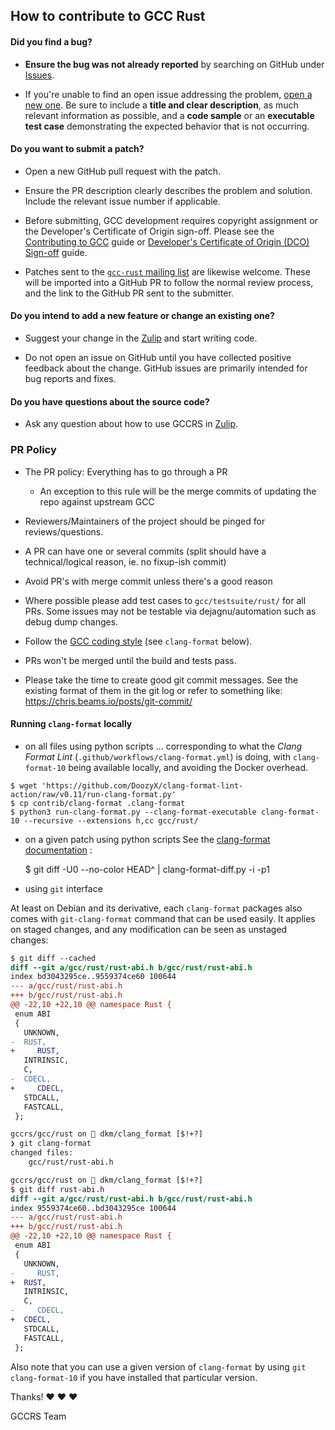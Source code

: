 ## How to contribute to GCC Rust

#### **Did you find a bug?**

* **Ensure the bug was not already reported** by searching on GitHub under [Issues](https://github.com/Rust-GCC/gccrs/issues).

* If you're unable to find an open issue addressing the problem,
  [open a new one](https://github.com/Rust-GCC/gccrs/issues/new).
  Be sure to include a **title and clear description**, as much relevant information as possible, and a **code sample**
  or an **executable test case** demonstrating the expected behavior that is not occurring.

#### **Do you want to submit a patch?**

* Open a new GitHub pull request with the patch.

* Ensure the PR description clearly describes the problem and solution. Include the relevant issue number if applicable.

* Before submitting, GCC development requires copyright assignment or the Developer's Certificate of Origin sign-off.
   Please see the [Contributing to GCC](https://gcc.gnu.org/contribute.html) guide or
  [Developer's Certificate of Origin (DCO) Sign-off](https://gcc.gnu.org/dco.html) guide.

* Patches sent to the [`gcc-rust` mailing list](https://gcc.gnu.org/mailman/listinfo/gcc-rust) are likewise welcome.
These will be imported into a GitHub PR to follow the normal review process,
and the link to the GitHub PR sent to the submitter.

#### **Do you intend to add a new feature or change an existing one?**

* Suggest your change in the [Zulip](https://gcc-rust.zulipchat.com/) and start writing code.

* Do not open an issue on GitHub until you have collected positive feedback about the change.
  GitHub issues are primarily intended for bug reports and fixes.

#### **Do you have questions about the source code?**

* Ask any question about how to use GCCRS in [Zulip](https://gcc-rust.zulipchat.com/).

### **PR Policy**

* The PR policy: Everything has to go through a PR
  - An exception to this rule will be the merge commits of updating the repo against upstream GCC

* Reviewers/Maintainers of the project should be pinged for reviews/questions.

* A PR can have one or several commits (split should have a technical/logical reason, ie. no fixup-ish commit)

* Avoid PR's with merge commit unless there's a good reason

* Where possible please add test cases to `gcc/testsuite/rust/` for all PRs.
  Some issues may not be testable via dejagnu/automation such as debug dump changes.

* Follow the [GCC coding style](https://gcc.gnu.org/codingconventions.html) (see `clang-format` below).

* PRs won't be merged until the build and tests pass.

* Please take the time to create good git commit messages.
  See the existing format of them in the git log or refer to something like: https://chris.beams.io/posts/git-commit/

#### Running `clang-format` locally

* on all files using python scripts
... corresponding to what the _Clang Format Lint_ (`.github/workflows/clang-format.yml`)
is doing, with `clang-format-10` being available locally, and avoiding the Docker overhead.

```shell
$ wget 'https://github.com/DoozyX/clang-format-lint-action/raw/v0.11/run-clang-format.py'
$ cp contrib/clang-format .clang-format
$ python3 run-clang-format.py --clang-format-executable clang-format-10 --recursive --extensions h,cc gcc/rust/
```

* on a given patch using python scripts
See the [clang-format documentation](https://clang.llvm.org/docs/ClangFormat.html#script-for-patch-reformatting) :

    $ git diff -U0 --no-color HEAD^ | clang-format-diff.py -i -p1

* using `git` interface

At least on Debian and its derivative, each `clang-format` packages also comes
with `git-clang-format` command that can be used easily. It applies on staged
changes, and any modification can be seen as unstaged changes:

```diff
$ git diff --cached
diff --git a/gcc/rust/rust-abi.h b/gcc/rust/rust-abi.h
index bd3043295ce..9559374ce60 100644
--- a/gcc/rust/rust-abi.h
+++ b/gcc/rust/rust-abi.h
@@ -22,10 +22,10 @@ namespace Rust {
 enum ABI
 {
   UNKNOWN,
-  RUST,
+     RUST,
   INTRINSIC,
   C,
-  CDECL,
+     CDECL,
   STDCALL,
   FASTCALL,
 };

gccrs/gcc/rust on  dkm/clang_format [$!+?]
❯ git clang-format
changed files:
    gcc/rust/rust-abi.h

gccrs/gcc/rust on  dkm/clang_format [$!+?]
$ git diff rust-abi.h
diff --git a/gcc/rust/rust-abi.h b/gcc/rust/rust-abi.h
index 9559374ce60..bd3043295ce 100644
--- a/gcc/rust/rust-abi.h
+++ b/gcc/rust/rust-abi.h
@@ -22,10 +22,10 @@ namespace Rust {
 enum ABI
 {
   UNKNOWN,
-     RUST,
+  RUST,
   INTRINSIC,
   C,
-     CDECL,
+  CDECL,
   STDCALL,
   FASTCALL,
 };
```

Also note that you can use a given version of `clang-format` by using `git clang-format-10` if you have
installed that particular version.

Thanks! :heart: :heart: :heart:

GCCRS Team
